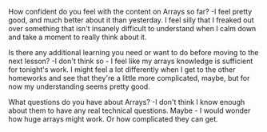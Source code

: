 How confident do you feel with the content on Arrays so far?
    -I feel pretty good, and much better about it than yesterday. I feel silly that I freaked out over something that isn't insanely difficult to understand when I calm down and take a moment to really think about it.

Is there any additional learning you need or want to do before moving to the next lesson?
    -I don't think so - I feel like my arrays knowledge is sufficient for tonight's work. I might feel a lot differently when I get to the other homeworks and see that they're a little more complicated, maybe, but for now my understanding seems pretty good.

What questions do you have about Arrays?
    -I don't think I know enough about them to have any real technical questions. Maybe - I would wonder how huge arrays might work. Or how complicated they can get.